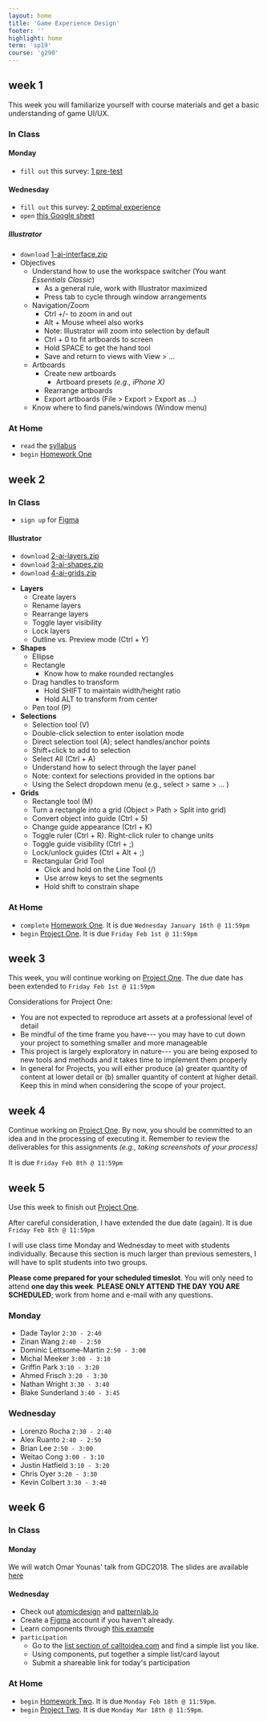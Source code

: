 ```yaml
---
layout: home
title: 'Game Experience Design'
footer: ''
highlight: home
term: 'sp19'
course: 'g290'
---
```

## week 1
This week you will familiarize yourself with course materials and get a basic understanding of game UI/UX.

### In Class
#### Monday
 * `fill out` this survey: [1 pre-test](https://goo.gl/forms/6joNglEke6CAnL5l1)

#### Wednesday
 * `fill out` this survey: [2 optimal experience](https://goo.gl/forms/JBSgeqA3R0BruL493)
 * `open` [this Google sheet](https://docs.google.com/spreadsheets/d/1iOLICDJmY4QLkBxGztUjTyCft7euaqTZwt_gZFrEgqw/edit?usp=sharing)

##### Illustrator
 * `download` [1-ai-interface.zip](mats/1-ai-interface.zip)
 * Objectives
     * Understand how to use the workspace switcher (You want _Essentials Classic_)
       * As a general rule, work with Illustrator maximized
       * Press tab to cycle through window arrangements
     * Navigation/Zoom
       * Ctrl +/- to zoom in and out
       * Alt + Mouse wheel also works
       * Note: Illustrator will zoom into selection by default
       * Ctrl + 0 to fit artboards to screen
       * Hold SPACE to get the hand tool
       * Save and return to views with View > ...
     * Artboards
       * Create new artboards
         * Artboard presets _(e.g., iPhone X)_
       * Rearrange artboards
       * Export artboards (File > Export > Export as …)
     * Know where to find panels/windows (Window menu)

### At Home
 * `read` the [syllabus](g290-syllabus.pdf)
 * `begin` [Homework One](assignments/hw1.html)

## week 2
### In Class
 * `sign up` for [Figma](https://www.figma.com/)

#### Illustrator
 * `download` [2-ai-layers.zip](mats/2-ai-layers.zip)
 * `download` [3-ai-shapes.zip](mats/3-ai-shapes.zip)
 * `download` [4-ai-grids.zip](mats/4-ai-grids.zip)

 - **Layers**
   - Create layers
   - Rename layers
   - Rearrange layers
   - Toggle layer visibility
   - Lock layers
   - Outline vs. Preview mode (Ctrl + Y)
 - **Shapes**
   - Ellipse
   - Rectangle
     - Know how to make rounded rectangles
   - Drag handles to transform
     - Hold SHIFT to maintain width/height ratio
     - Hold ALT to transform from center
   - Pen tool (P)
 - **Selections**
   - Selection tool (V)
   - Double-click selection to enter isolation mode
   - Direct selection tool (A); select handles/anchor points
   - Shift+click to add to selection
   - Select All (Ctrl + A)
   - Understand how to select through the layer panel
   - Note: context for selections provided in the options bar
   - Using the Select dropdown menu (e.g., select > same > ... )
 - **Grids**
   - Rectangle tool (M)
   - Turn a rectangle into a grid (Object > Path > Split into grid)
   - Convert object into guide (Ctrl + 5)
   - Change guide appearance (Ctrl + K)
   - Toggle ruler (Ctrl + R). Right-click ruler to change units
   - Toggle guide visibility (Ctrl + ;)
   - Lock/unlock guides (Ctrl + Alt + ;)
   - Rectangular Grid Tool
     - Click and hold on the Line Tool (/)
     - Use arrow keys to set the segments
     - Hold shift to constrain shape

### At Home
 * `complete` [Homework One](assignments/hw1.html). It is due `Wednesday January 16th @ 11:59pm`
 * `begin` [Project One](assignments/p1.html). It is due `Friday Feb 1st @ 11:59pm`

## week 3
This week, you will continue working on [Project One](assignments/p1.html). The due date has been extended to `Friday Feb 1st @ 11:59pm`

Considerations for Project One:
 * You are not expected to reproduce art assets at a professional level of detail
 * Be mindful of the time frame you have--- you may have to cut down your project to something smaller and more manageable
 * This project is largely exploratory in nature--- you are being exposed to new tools and methods and it takes time to implement them properly
 * In general for Projects, you will either produce (a) greater quantity of content at lower detail or (b) smaller quantity of content at higher detail. Keep this in mind when considering the scope of your project.

## week 4
Continue working on [Project One](assignments/p1.html). By now, you should be committed to an idea and in the processing of executing it. Remember to review the deliverables for this assignments _(e.g., taking screenshots of your process)_

It is due `Friday Feb 8th @ 11:59pm`

## week 5
Use this week to finish out [Project One](assignments/p1.html).

After careful consideration, I have extended the due date (again). It is due `Friday Feb 8th @ 11:59pm`

I will use class time Monday and Wednesday to meet with students individually. Because this section is much larger than previous semesters, I will have to split students into two groups.

__Please come prepared for your scheduled timeslot__. You will only need to attend __one day this week__. __PLEASE ONLY ATTEND THE DAY YOU ARE SCHEDULED__; work from home and e-mail with any questions.

### Monday
 * Dade Taylor `2:30 - 2:40`
 * Zinan Wang  `2:40 - 2:50`
 * Dominic Lettsome-Martin `2:50 - 3:00`
 * Michal Meeker `3:00 - 3:10`
 * Griffin Park `3:10 - 3:20`
 * Ahmed Frisch `3:20 - 3:30`
 * Nathan Wright  `3:30 - 3:40`
 * Blake Sunderland  `3:40 - 3:45`

### Wednesday
 * Lorenzo Rocha `2:30 - 2:40`
 * Alex Ruanto  `2:40 - 2:50`
 * Brian Lee  `2:50 - 3:00`
 * Weitao Cong  `3:00 - 3:10`
 * Justin Hatfield  `3:10 - 3:20`
 * Chris Oyer  `3:20 - 3:30`
 * Kevin Colbert  `3:30 - 3:40`

## week 6
### In Class
#### Monday
We will watch Omar Younas' talk from GDC2018. The slides are available [here](mats/art-direction-for-aaa-ui.pdf)

#### Wednesday
 * Check out [atomicdesign](http://atomicdesign.bradfrost.com/) and [patternlab.io](http://demo.patternlab.io/)
 * Create a [Figma](https://www.figma.com/) account if you haven't already.
 * Learn components through [this example](https://www.figma.com/file/mKixgWiSvJV0W3HUhzCLme/Macintosh-System-1?node-id=0%3A1)
 * `participation`
   * Go to the [list section of calltoidea.com](https://calltoidea.com/lists/) and find a simple list you like.
   * Using components, put together a simple list/card layout
   * Submit a shareable link for today's participation

### At Home
 * `begin` [Homework Two](assignments/hw-tutorial.html). It is due `Monday Feb 18th @ 11:59pm`.
 * `begin` [Project Two](assignments/p2.html). It is due `Monday Mar 18th @ 11:59pm`.

